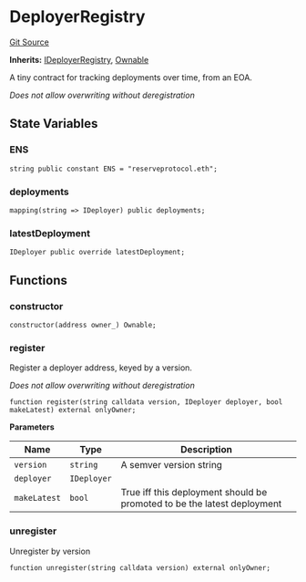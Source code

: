 # DeployerRegistry
[Git Source](https://github.com/larrythecucumber321/protocol/blob/3222eb21fbb20ddd3d3fa2233072dfa96ea3e340/contracts/facade/DeployerRegistry.sol)

**Inherits:**
[IDeployerRegistry](/src/contracts/interfaces/IDeployerRegistry.sol/interface.IDeployerRegistry.md), [Ownable](/src/contracts/plugins/mocks/vendor/EasyAuction.sol/abstract.Ownable.md)

A tiny contract for tracking deployments over time, from an EOA.

*Does not allow overwriting without deregistration*


## State Variables
### ENS

```solidity
string public constant ENS = "reserveprotocol.eth";
```


### deployments

```solidity
mapping(string => IDeployer) public deployments;
```


### latestDeployment

```solidity
IDeployer public override latestDeployment;
```


## Functions
### constructor


```solidity
constructor(address owner_) Ownable;
```

### register

Register a deployer address, keyed by a version.

*Does not allow overwriting without deregistration*


```solidity
function register(string calldata version, IDeployer deployer, bool makeLatest) external onlyOwner;
```
**Parameters**

|Name|Type|Description|
|----|----|-----------|
|`version`|`string`|A semver version string|
|`deployer`|`IDeployer`||
|`makeLatest`|`bool`|True iff this deployment should be promoted to be the latest deployment|


### unregister

Unregister by version


```solidity
function unregister(string calldata version) external onlyOwner;
```

